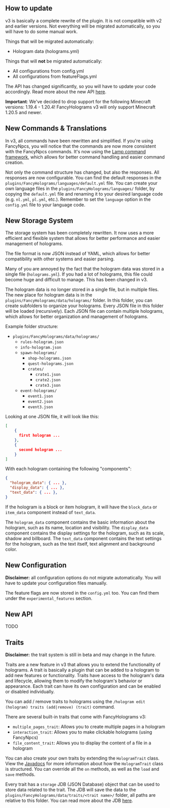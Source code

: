 ## How to update

v3 is basically a complete rewrite of the plugin. 
It is not compatible with v2 and earlier versions.
Not everything will be migrated automatically, so you will have to do some manual work.

Things that will be migrated automatically:
- Hologram data (holograms.yml)

Things that will **not** be migrated automatically:
- All configurations from config.yml
- All configurations from featureFlags.yml

The API has changed significantly, so you will have to update your code accordingly.
Read more about the new API [here](#new-api).

**Important**: We've decided to drop support for the following Minecraft versions: 1.19.4 - 1.20.4! FancyHolograms v3 will only support Minecraft 1.20.5 and newer.

## New Commands & Translations

In v3, all commands have been rewritten and simplified.
If you're using FancyNpcs, you will notice that the commands are now more consistent with the FancyNpcs commands.
It's now using the [Lamp command framework](https://github.com/Revxrsal/Lamp), which allows for better command handling and easier command creation.

Not only the command structure has changed, but also the responses.
All responses are now configurable. You can find the default responses in the `plugins/FancyHolograms/languages/default.yml` file.
You can create your own language files in the `plugins/FancyHolograms/languages/` folder, by copying the `default.yml` file and renaming it to your desired language code (e.g. `nl.yml`, `pl.yml`, etc.).
Remember to set the `language` option in the `config.yml` file to your language code.

## New Storage System

The storage system has been completely rewritten.
It now uses a more efficient and flexible system that allows for better performance and easier management of holograms.

The file format is now JSON instead of YAML, which allows for better compatibility with other systems and easier parsing.

Many of you are annoyed by the fact that the hologram data was stored in a single file (`holograms.yml`).
If you had a lot of holograms, this file could become huge and difficult to manage.
This has been changed in v3.

The hologram data is no longer stored in a single file, but in multiple files.
The new place for hologram data is in the `plugins/FancyHolograms/data/holograms/` folder.
In this folder, you can create subfolders to organize your holograms.
Every JSON file in this folder will be loaded (recursively).
Each JSON file can contain multiple holograms, which allows for better organization and management of holograms.

Example folder structure:

- `plugins/FancyHolograms/data/holograms/`
  - `rules-hologram.json`
  - `info-hologram.json`
  - `spawn-holograms/`
    - `shop-holograms.json`
    - `quest-holograms.json`
    - `crates/`
      - `crate1.json`
      - `crate2.json`
      - `crate3.json`
  - `event-holograms/`
    - `event1.json`
    - `event2.json`
    - `event3.json`

Looking at one JSON file, it will look like this:

```json
[
    {
      first hologram ...
    },
    {
      second hologram ...
    }
]
```

With each hologram containing the following "components":

```json
{
  "hologram_data": { ... },
  "display_data": { ... },
  "text_data": { ... },
}
```

If the hologram is a block or item hologram, it will have the `block_data` or `item_data` component instead of `text_data`.

The `hologram_data` component contains the basic information about the hologram, such as its name, location and visibility.
The `display_data` component contains the display settings for the hologram, such as its scale, shadow and billboard.
The `text_data` component contains the text settings for the hologram, such as the text itself, text alignment and background color.

## New Configuration

**Disclaimer:** all configuration options do not migrate automatically. You will have to update your configuration files manually.

The feature flags are now stored in the `config.yml` too. You can find them under the `experimental_features` section.

## New API

TODO

## Traits

**Disclaimer:** the trait system is still in beta and may change in the future.

Traits are a new feature in v3 that allows you to extend the functionality of holograms.
A trait is basically a plugin that can be added to a hologram to add new features or functionality.
Traits have access to the hologram's data and lifecycle, allowing them to modify the hologram's behavior or appearance.
Each trait can have its own configuration and can be enabled or disabled individually.

You can add / remove traits to holograms using the `/hologram edit (hologram) traits (add|remove) (trait)` command.

There are several built-in traits that come with FancyHolograms v3:

- `multiple_pages_trait`: Allows you to create multiple pages in a hologram
- `interaction_trait`: Allows you to make clickable holograms (using FancyNpcs)
- `file_content_trait`: Allows you to display the content of a file in a hologram

You can also create your own traits by extending the `HologramTrait` class. 
View the [Javadocs]() for more information about how the `HologramTrait` class is structured.
You can override all the `on` methods, as well as the `load` and `save` methods.

Every trait has a `storage` JDB (JSON Database) object that can be used to store data related to the trait.
The JDB will save the data to the `plugins/FancyHolograms/data/traits/<trait name>/` folder, all paths are relative to this folder.
You can read more about the JDB [here]().
